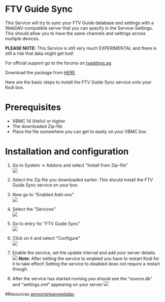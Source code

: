 FTV Guide Sync
==============

This Service will try to sync your FTV Guide database and settings with a WebDAV-compatible server that you can specify in the Service-Settings. This should allow you to have the same channels and settings across multiple devices.

**PLEASE NOTE:** This Service is still very much EXPERIMENTAL and there is still a risk that data might get lost!

For official support go to the forums on [tvaddons.ag](http://forums.tvaddons.ag/threads/22837-RELEASE-FTV-Guide)

Download the package from [HERE](https://github.com/bluezed/script.ftvguide_sync/releases/download/0.1.0/script.ftvguide_sync.zip)


Here are the basic steps to install the FTV Guide Sync service onto your Kodi box.

# Prerequisites
* XBMC 14 (Helix) or higher
* The downloaded Zip-file
* Place the file somewhere you can get to easily on your XBMC box

# Installation and configuration
1. Go to System -> Addons and select "Install from Zip-file"                                          
 ![](http://s19.postimg.org/hqhlmyf6r/step01.png)

2. Select the Zip file you downloaded earlier. This should install the FTV Guide Sync service on your box.

3. Now go to "Enabled Add-ons"                                                                     
 ![](http://s19.postimg.org/4cflbfvj7/sync_step1.png)

4. Select the "Services"                                                                     
 ![](http://s19.postimg.org/hfb7uplr7/sync_step2.png)

5. Go to entry for "FTV Guide Sync"                                                                              
![](http://s19.postimg.org/mo1neuesj/sync_step3.png)

6. Click on it and select "Configure"                                                                        
 ![](http://s19.postimg.org/ro3p0j9sz/sync_step4.png)

7. Enable the service, set the update interval and add your server details.                                    
 ![](http://s19.postimg.org/q1ehfaxr7/sync_step5.png)
**Note:** After setting the service to enabled you have to restart Kodi for it to take effect!
Setting the service to disabled does not require a restart though.

8. After the service has started running you should see the "source.db" and "settings.xml" appearing on your server
 ![](http://s19.postimg.org/wdtmp50tf/sync_step6.png)

#Resources
[amnong/easywebdav](https://github.com/amnong/easywebdav)

